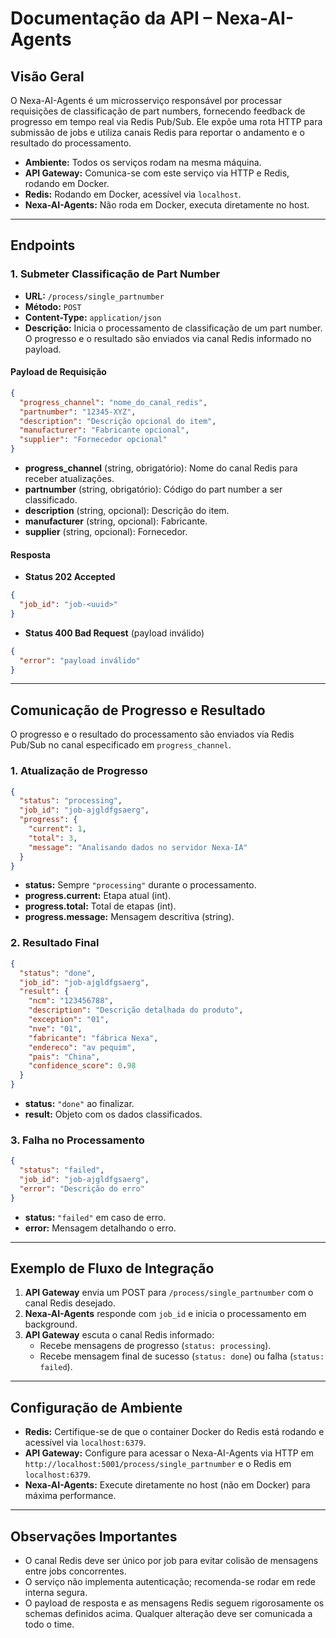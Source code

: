 # Documentação da API – Nexa-AI-Agents

## Visão Geral

O Nexa-AI-Agents é um microsserviço responsável por processar requisições de classificação de part numbers, fornecendo feedback de progresso em tempo real via Redis Pub/Sub. Ele expõe uma rota HTTP para submissão de jobs e utiliza canais Redis para reportar o andamento e o resultado do processamento.

- **Ambiente:** Todos os serviços rodam na mesma máquina.
- **API Gateway:** Comunica-se com este serviço via HTTP e Redis, rodando em Docker.
- **Redis:** Rodando em Docker, acessível via `localhost`.
- **Nexa-AI-Agents:** Não roda em Docker, executa diretamente no host.

---

## Endpoints

### 1. Submeter Classificação de Part Number

- **URL:** `/process/single_partnumber`
- **Método:** `POST`
- **Content-Type:** `application/json`
- **Descrição:** Inicia o processamento de classificação de um part number. O progresso e o resultado são enviados via canal Redis informado no payload.

#### Payload de Requisição

```json
{
  "progress_channel": "nome_do_canal_redis",
  "partnumber": "12345-XYZ",
  "description": "Descrição opcional do item",
  "manufacturer": "Fabricante opcional",
  "supplier": "Fornecedor opcional"
}
```

- **progress_channel** (string, obrigatório): Nome do canal Redis para receber atualizações.
- **partnumber** (string, obrigatório): Código do part number a ser classificado.
- **description** (string, opcional): Descrição do item.
- **manufacturer** (string, opcional): Fabricante.
- **supplier** (string, opcional): Fornecedor.

#### Resposta

- **Status 202 Accepted**

```json
{
  "job_id": "job-<uuid>"
}
```

- **Status 400 Bad Request** (payload inválido)

```json
{
  "error": "payload inválido"
}
```

---

## Comunicação de Progresso e Resultado

O progresso e o resultado do processamento são enviados via Redis Pub/Sub no canal especificado em `progress_channel`.

### 1. Atualização de Progresso

```json
{
  "status": "processing",
  "job_id": "job-ajgldfgsaerg",
  "progress": {
    "current": 1,
    "total": 3,
    "message": "Analisando dados no servidor Nexa-IA"
  }
}
```

- **status:** Sempre `"processing"` durante o processamento.
- **progress.current:** Etapa atual (int).
- **progress.total:** Total de etapas (int).
- **progress.message:** Mensagem descritiva (string).

### 2. Resultado Final

```json
{
  "status": "done",
  "job_id": "job-ajgldfgsaerg",
  "result": {
    "ncm": "123456788",
    "description": "Descrição detalhada do produto",
    "exception": "01",
    "nve": "01",
    "fabricante": "fábrica Nexa",
    "endereco": "av pequim",
    "pais": "China",
    "confidence_score": 0.98
  }
}
```

- **status:** `"done"` ao finalizar.
- **result:** Objeto com os dados classificados.

### 3. Falha no Processamento

```json
{
  "status": "failed",
  "job_id": "job-ajgldfgsaerg",
  "error": "Descrição do erro"
}
```

- **status:** `"failed"` em caso de erro.
- **error:** Mensagem detalhando o erro.

---

## Exemplo de Fluxo de Integração

1. **API Gateway** envia um POST para `/process/single_partnumber` com o canal Redis desejado.
2. **Nexa-AI-Agents** responde com `job_id` e inicia o processamento em background.
3. **API Gateway** escuta o canal Redis informado:
   - Recebe mensagens de progresso (`status: processing`).
   - Recebe mensagem final de sucesso (`status: done`) ou falha (`status: failed`).

---

## Configuração de Ambiente

- **Redis:** Certifique-se de que o container Docker do Redis está rodando e acessível via `localhost:6379`.
- **API Gateway:** Configure para acessar o Nexa-AI-Agents via HTTP em `http://localhost:5001/process/single_partnumber` e o Redis em `localhost:6379`.
- **Nexa-AI-Agents:** Execute diretamente no host (não em Docker) para máxima performance.

---

## Observações Importantes

- O canal Redis deve ser único por job para evitar colisão de mensagens entre jobs concorrentes.
- O serviço não implementa autenticação; recomenda-se rodar em rede interna segura.
- O payload de resposta e as mensagens Redis seguem rigorosamente os schemas definidos acima. Qualquer alteração deve ser comunicada a todo o time.
